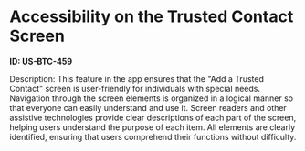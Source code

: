 # Accessibility on the Trusted Contact Screen

**ID: US-BTC-459**

Description: This feature in the app ensures that the "Add a Trusted Contact" screen is user-friendly for individuals with special needs. Navigation through the screen elements is organized in a logical manner so that everyone can easily understand and use it. Screen readers and other assistive technologies provide clear descriptions of each part of the screen, helping users understand the purpose of each item. All elements are clearly identified, ensuring that users comprehend their functions without difficulty.